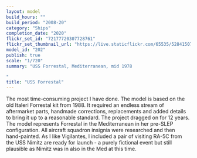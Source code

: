 ```yaml
---
layout: model
build_hours: ""
build_period: "2008-20"
category: "Ships"
completion_date: "2020"
flickr_set_id: "72177720307728761"
flickr_set_thumbnail_url: "https://live.staticflickr.com/65535/52841507688_466625dcf7_m.jpg"
model_id: "202"
publish: true
scale: "1/720"
summary: "USS Forrestal, Mediterranean, mid 1978

"
title: "USS Forrestal"
---
```


The most time-consuming project I have done. The model is based on the old Italeri Forrestal kit from 1988. It required an endless stream of aftermarket parts, handmade corrections, replacements and added details to bring it up to a reasonable standard. The project dragged on for 12 years. The model represents Forrestal in the Mediterranean in her pre-SLEP configuration. All aircraft squadron insignia were researched and then hand-painted. As I like Vigilantes, I included a pair of visiting RA-5C from the USS Nimitz are ready for launch - a purely fictional event but still plausible as Nimitz was in also in the Med at this time.
